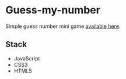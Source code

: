 # Guess-my-number
Simple guess number mini game [available here](https://mateuszfranke.github.io/guess-my-number/index.html).

## Stack
- JavaScript
- CSS3
- HTML5

